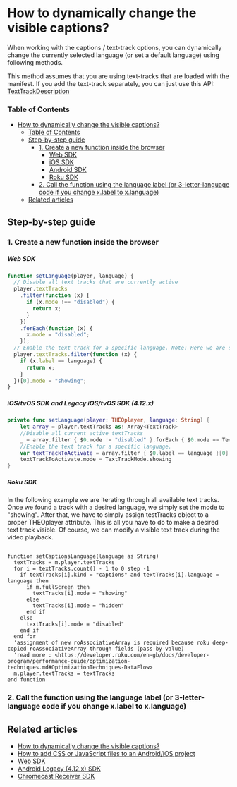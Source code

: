 # How to dynamically change the visible captions?

When working with the captions / text-track options, you can dynamically change the currently selected language (or set a default language) using following methods.

This method assumes that you are using text-tracks that are loaded with the manifest. If you add the text-track separately, you can just use this API: [TextTrackDescription](https://docs.theoplayer.com/api-reference/web/theoplayer.texttrackdescription.md)

### Table of Contents

- [How to dynamically change the visible captions?](#how-to-dynamically-change-the-visible-captions)
  - [Table of Contents](#table-of-contents)
  - [Step-by-step guide](#step-by-step-guide)
    - [1. Create a new function inside the browser](#1-create-a-new-function-inside-the-browser)
      - [Web SDK](#web-sdk)
      - [iOS SDK](#iostvos-sdk-and-legacy-iostvos-sdk--412x-)
      - [Android SDK](#android-sdk)
      - [Roku SDK](#roku-sdk)
    - [2. Call the function using the language label (or 3-letter-language code if you change x.label to x.language)](#2-call-the-function-using-the-language-label-or-3-letter-language-code-if-you-change-xlabel-to-xlanguage)
  - [Related articles](#related-articles)

## Step-by-step guide

### 1. Create a new function inside the browser

##### Web SDK

```js
function setLanguage(player, language) {
  // Disable all text tracks that are currently active
  player.textTracks
    .filter(function (x) {
      if (x.mode !== "disabled") {
        return x;
      }
    })
    .forEach(function (x) {
      x.mode = "disabled";
    });
  // Enable the text track for a specific language. Note: Here we are searching the label. You can also do x.language for the ISO 3 letter language code.
  player.textTracks.filter(function (x) {
    if (x.label == language) {
      return x;
    }
  })[0].mode = "showing";
}
```

##### iOS/tvOS SDK and Legacy iOS/tvOS SDK (4.12.x)

```swift
private func setLanguage(player: THEOplayer, language: String) {
    let array = player.textTracks as! Array<TextTrack>
    //Disable all current active textTracks
    _ = array.filter { $0.mode != "disabled" }.forEach { $0.mode == TextTrackMode.disabled }
    //Enable the text track for a specific language.
    var textTrackToActivate = array.filter { $0.label == language }[0]
    textTrackToActivate.mode = TextTrackMode.showing
}
```

##### Roku SDK

In the following example we are iterating through all available text tracks. Once we found a track with a desired language, we simply set the mode to "showing". After that, we have to simply assign testTracks object to a proper THEOplayer attribute. This is all you have to do to make a desired text track visible. Of course, we can modify a visible text track during the video playback.

```brightscript

function setCaptionsLanguage(language as String)
  textTracks = m.player.textTracks
  for i = textTracks.count() - 1 to 0 step -1
    if textTracks[i].kind = "captions" and textTracks[i].language = language then
      if m.fullScreen then
        textTracks[i].mode = "showing"
      else
        textTracks[i].mode = "hidden"
      end if
    else
      textTracks[i].mode = "disabled"
    end if
  end for
  'assignment of new roAssociativeArray is required because roku deep-copied roAssociativeArray through fields (pass-by-value)
  'read more : <https://developer.roku.com/en-gb/docs/developer-program/performance-guide/optimization-techniques.md#OptimizationTechniques-DataFlow>
  m.player.textTracks = textTracks
end function
```

### 2. Call the function using the language label (or 3-letter-language code if you change x.label to x.language)

## Related articles

- [How to dynamically change the visible captions?](01-how-to-dynamically-change-the-visible-captions.md)
- [How to add CSS or JavaScript files to an Android/iOS project](../../faq/01-how-to-add-css-or-javascript-files-to-android-ios.md)
- [Web SDK](../../getting-started/01-sdks/01-web/00-getting-started.md)
- [Android Legacy (4.12.x) SDK](<../../getting-started/01-sdks/02-android-legacy-(4.12.x)/00-getting-started.md>)
- [Chromecast Receiver SDK](../../getting-started/01-sdks/06-chromecast/00-getting-started.md)
